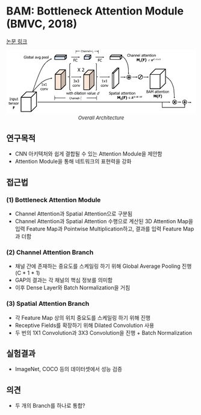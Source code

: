 # BAM: Bottleneck Attention Module (BMVC, 2018)

[논문 링크](https://arxiv.org/abs/1807.06514)

<p align="center">
    <img width="600" alt='fig1' src="./img/01_19_01.png?raw=true"></br>
    <em><font size=2>Overall Architecture</font></em>
</p>

## 연구목적
- CNN 아키텍처와 쉽게 결합될 수 있는 Attention Module을 제안함 
- Attention Module을 통해 네트워크의 표현력을 강화 

## 접근법
### (1) Bottleneck Attention Module 
- Channel Attention과 Spatial Attention으로 구분됨 
- Channel Attention과 Spatial Attention 수행으로 계산된 3D Attention Map을 입력 Feature Map과 Pointwise Multiplication하고, 결과를 입력 Feature Map과 더함 
### (2) Channel Attention Branch 
- 채널 간에 존재하는 중요도를 스케일링 하기 위해 Global Average Pooling 진행 (C * 1 * 1) 
- GAP의 결과는 각 채널의 핵심 정보를 의미함 
- 이후 Dense Layer와 Batch Normalization을 거침 
### (3) Spatial Attention Branch 
- 각 Feature Map 상의 위치 중요도를 스케일링 하기 위해 진행 
- Receptive Fields를 확장하기 위해 Dilated Convolution 사용 
- 두 번의 1X1 Convolution과 3X3 Convolution을 진행 + Batch Normalization 

## 실험결과
- ImageNet, COCO 등의 데이터셋에서 성능 검증 

## 의견
- 두 개의 Branch를 하나로 통합? 
